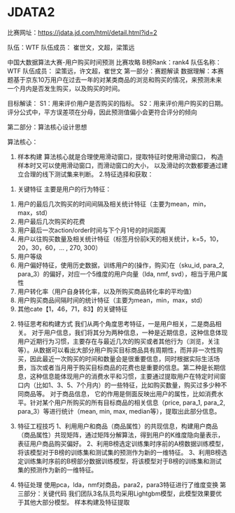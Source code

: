 # JDATA2

比赛网址：https://jdata.jd.com/html/detail.html?id=2

队伍：WTF
队伍成员： 崔世文，文超，梁策远


中国大数据算法大赛-用户购买时间预测
比赛攻略
B榜Rank：rank4
队伍名称：  WTF
队伍成员： 梁策远，许文超，崔世文
第一部分：赛题解读
数据理解：本赛题基于京东10万用户在过去一年的对某类商品的浏览和购买的情况，来预测未来一个月内是否发生购买，以及购买的时间。
 
目标解读：
S1：用来评价用户是否购买的指标。
S2：用来评价用户购买的日期。评分公式中，平方误差项在分母，因此预测值偏小会更符合评分的倾向

第二部分：算法核心设计思想

算法核心：
1.	样本构建
算法核心就是合理使用滑动窗口，提取特征时使用滑动窗口， 构造样本时又可以使用滑动窗口，而滑动窗口的大小， 以及滑动的次数都要通过建立合理的线下测试集来判断。
2.特征选择和获取：
1)	关键特征
主要是用户的行为特征：
1.	用户的最后几次购买的时间间隔及相关统计特征（主要为mean，min，max，std）
2.	用户最后几次购买的花费
3.	用户最后一次action/order时间与下个月1号的时间距离
4.	用户以往购买数量及相关统计特征（标签月份前k天的相关统计，k=5，10，20，30，60，… , 270, 300）
5.	用户等级
6.	用户偏好特征，使用历史数据，训练用户的(操作，购买)在（sku_id, para_2, para_3）的偏好，对应一个5维度的用户向量（lda, nmf, svd），相当于用户属性
7.	用户转化率（用户自身转化率，以及所购买商品转化率的平均值）
8.	用户购买商品间隔时间的统计特征（主要为mean，min，max，std）
9.	其他cate【1，46，71，83】的关键特征

2)	特征思考和构建方式
我们从两个角度思考特征，一是用户相关，二是商品相关。
对于用户信息，我们将其分为两种信息，一种是近期信息，这种信息体现用户近期行为习惯，主要存在与最近几次的购买或者其他行为（浏览，关注等）。从数据可以看出大部分用户购买目标商品具有周期性，而并非一次性购买，因此最近一次购买的时间和数量会是很重要信息，同时根据实际生活场景，当次或者当月用于购买目标商品的花费也是重要的信息。第二种是长期信息，这种信息能体现用户的消费水平和习惯，主要通过提取用户在特定时间窗口内（比如1、3、5、7个月内）的一些特征，比如购买数量，购买过多少种不同商品等。
对于商品信息， 它的作用是侧面反映出用户的属性，比如消费水平。针对某个用户所购买的所有目标商品的相关信息（price, para_1, para_2, para_3）等进行统计（mean, min,  max, median等），提取出此部分信息。

3)	特征工程技巧
1、利用用户和商品（商品属性）的共现信息，构建用户商品（商品属性）共现矩阵，通过矩阵分解算法，得到用户的K维度隐向量表示，表征用户商品购买偏好。
2、利用B榜选定训练集时序前的A榜数据训练模型，将该模型对于B榜的训练集和测试集的预测作为新的一维特征。
3、利用B榜选定训练集时序前的B榜部分数据训练模型，将该模型对于B榜的训练集和测试集的预测作为新的一维特征。

4)	特征处理
使用pca，lda，nmf对商品，para2，para3特征进行了维度变换
第三部分：关键代码
我们团队3名队员均采用Lightgbm模型，此模型效果要优于其他大部分模型。
 样本构建及特征提取

